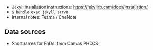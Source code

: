 * Jekyll installation instructions: https://jekyllrb.com/docs/installation/
* `$ bundle exec jekyll serve`
* internal notes: Teams / OneNote

## Data sources

* Shortnames for PhDs: from Canvas PHDCS
